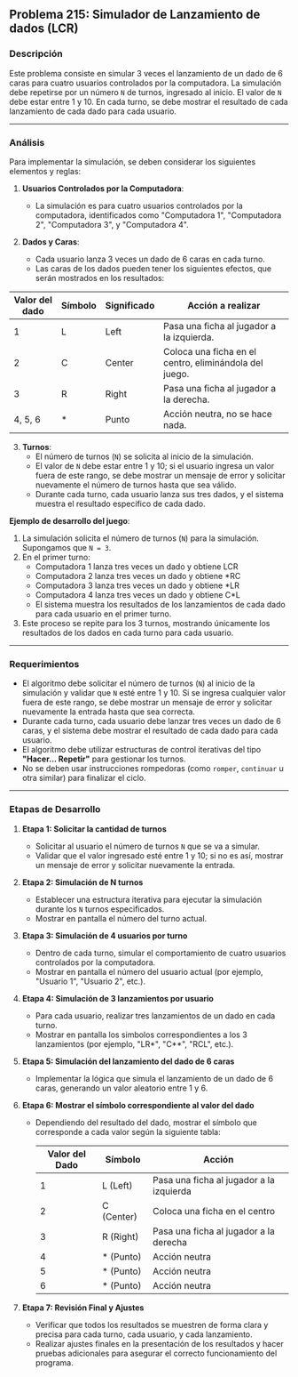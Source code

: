 ## **Problema 215: Simulador de Lanzamiento de dados (LCR)**

### **Descripción**  
Este problema consiste en simular 3 veces el lanzamiento de un dado de 6 caras para cuatro usuarios controlados por la computadora. La simulación debe repetirse por un número `N` de turnos, ingresado al inicio. El valor de `N` debe estar entre 1 y 10. En cada turno, se debe mostrar el resultado de cada lanzamiento de cada dado para cada usuario.

---

### **Análisis**  
Para implementar la simulación, se deben considerar los siguientes elementos y reglas:

1. **Usuarios Controlados por la Computadora**:
   - La simulación es para cuatro usuarios controlados por la computadora, identificados como "Computadora 1", "Computadora 2", "Computadora 3", y "Computadora 4".

2. **Dados y Caras**:
   - Cada usuario lanza 3 veces un dado de 6 caras en cada turno.
   - Las caras de los dados pueden tener los siguientes efectos, que serán mostrados en los resultados:

| Valor del dado | Símbolo | Significado | Acción a realizar                                      |
|----------------|---------|-------------|-------------------------------------------------------|
| 1              | L       | Left        | Pasa una ficha al jugador a la izquierda.             |
| 2              | C       | Center      | Coloca una ficha en el centro, eliminándola del juego.|
| 3              | R       | Right       | Pasa una ficha al jugador a la derecha.               |
| 4, 5, 6        | *       | Punto       | Acción neutra, no se hace nada.                       |

3. **Turnos**:
   - El número de turnos (`N`) se solicita al inicio de la simulación.
   - El valor de `N` debe estar entre 1 y 10; si el usuario ingresa un valor fuera de este rango, se debe mostrar un mensaje de error y solicitar nuevamente el número de turnos hasta que sea válido.
   - Durante cada turno, cada usuario lanza sus tres dados, y el sistema muestra el resultado específico de cada dado.

**Ejemplo de desarrollo del juego**:  
1. La simulación solicita el número de turnos (`N`) para la simulación. Supongamos que `N = 3`.
2. En el primer turno:
   - Computadora 1 lanza tres veces un dado y obtiene LCR
   - Computadora 2 lanza tres veces un dado y obtiene *RC
   - Computadora 3 lanza tres veces un dado y obtiene *LR
   - Computadora 4 lanza tres veces un dado y obtiene C*L
   - El sistema muestra los resultados de los lanzamientos de cada dado para cada usuario en el primer turno.
3. Este proceso se repite para los 3 turnos, mostrando únicamente los resultados de los dados en cada turno para cada usuario.

---

### **Requerimientos**  
- El algoritmo debe solicitar el número de turnos (`N`) al inicio de la simulación y validar que `N` esté entre 1 y 10. Si se ingresa cualquier valor fuera de este rango, se debe mostrar un mensaje de error y solicitar nuevamente la entrada hasta que sea correcta.
- Durante cada turno, cada usuario debe lanzar tres veces un dado de 6 caras, y el sistema debe mostrar el resultado de cada dado para cada usuario.
- El algoritmo debe utilizar estructuras de control iterativas del tipo **"Hacer... Repetir"** para gestionar los turnos.
- No se deben usar instrucciones rompedoras (como `romper`, `continuar` u otra similar) para finalizar el ciclo.

---

### **Etapas de Desarrollo**

1. **Etapa 1: Solicitar la cantidad de turnos**
   - Solicitar al usuario el número de turnos `N` que se va a simular.
   - Validar que el valor ingresado esté entre 1 y 10; si no es así, mostrar un mensaje de error y solicitar nuevamente la entrada.

2. **Etapa 2: Simulación de N turnos**
   - Establecer una estructura iterativa para ejecutar la simulación durante los `N` turnos especificados.
   - Mostrar en pantalla el número del turno actual.

3. **Etapa 3: Simulación de 4 usuarios por turno**
   - Dentro de cada turno, simular el comportamiento de cuatro usuarios controlados por la computadora.
   - Mostrar en pantalla el número del usuario actual (por ejemplo, "Usuario 1", "Usuario 2", etc.).

4. **Etapa 4: Simulación de 3 lanzamientos por usuario**
   - Para cada usuario, realizar tres lanzamientos de un dado en cada turno.
   - Mostrar en pantalla los simbolos correspondientes a los 3 lanzamientos (por ejemplo, "LR*", "C**", "RCL", etc.).

5. **Etapa 5: Simulación del lanzamiento del dado de 6 caras**
   - Implementar la lógica que simula el lanzamiento de un dado de 6 caras, generando un valor aleatorio entre 1 y 6.

6. **Etapa 6: Mostrar el símbolo correspondiente al valor del dado**
   - Dependiendo del resultado del dado, mostrar el símbolo que corresponde a cada valor según la siguiente tabla:

     | **Valor del Dado** | **Símbolo** | **Acción**                             |
     |--------------------|-------------|----------------------------------------|
     | 1                  | L (Left)    | Pasa una ficha al jugador a la izquierda |
     | 2                  | C (Center)  | Coloca una ficha en el centro            |
     | 3                  | R (Right)   | Pasa una ficha al jugador a la derecha   |
     | 4                  | * (Punto)   | Acción neutra                            |
     | 5                  | * (Punto)   | Acción neutra                            |
     | 6                  | * (Punto)   | Acción neutra                            |

7. **Etapa 7: Revisión Final y Ajustes**
   - Verificar que todos los resultados se muestren de forma clara y precisa para cada turno, cada usuario, y cada lanzamiento.
   - Realizar ajustes finales en la presentación de los resultados y hacer pruebas adicionales para asegurar el correcto funcionamiento del programa.
